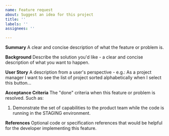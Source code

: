 ```yaml
---
name: Feature request
about: Suggest an idea for this project
title: ''
labels: ''
assignees: ''

---
```


**Summary**
A clear and concise description of what the feature or problem is.

**Background**
Describe the solution you'd like - a clear and concise description of what you want to happen.

**User Story**
A description from a user's perspective - e.g.:
As a project manager
I want to see the list of project sorted alphabetically
when I select this button...

**Acceptance Criteria**
The "done" criteria when this feature or problem is resolved.  Such as:
1. Demonstrate the set of capabilities to the product team while the code is running in the STAGING environment.

**References**
Optional code or specification references that would be helpful for the developer implementing this feature.
